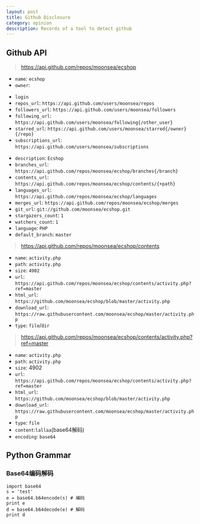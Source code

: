 ```yaml
---
layout: post
title: Github Disclosure
category: opinion
description: Records of a tool to detect github
---
```


## Github API

> https://api.github.com/repos/moonsea/ecshop

* `name`: `ecshop`
* `owner`:
 - `login`
 - `repos_url`: `https://api.github.com/users/moonsea/repos`
 - `followers_url`: `https://api.github.com/users/moonsea/followers`
 - `following_url`: `https://api.github.com/users/moonsea/following{/other_user}`
 - `starred_url`: `https://api.github.com/users/moonsea/starred{/owner}{/repo}`
 - `subscriptions_url`: `https://api.github.com/users/moonsea/subscriptions`
* `description`: `Ecshop`
* `branches_url`: `https://api.github.com/repos/moonsea/ecshop/branches{/branch}`
* `contents_url`: `https://api.github.com/repos/moonsea/ecshop/contents/{+path}`
* `languages_url`: `https://api.github.com/repos/moonsea/ecshop/languages`
* `merges_url`: `https://api.github.com/repos/moonsea/ecshop/merges`
* `git_url`: `git://github.com/moonsea/ecshop.git`
* `stargazers_count`: `1`
* `watchers_count`: `1`
* `language`: `PHP`
* `default_branch`: `master`

> https://api.github.com/repos/moonsea/ecshop/contents

* `name`: `activity.php`
* `path`: `activity.php`
* `size`: `4902`
* `url`: `https://api.github.com/repos/moonsea/ecshop/contents/activity.php?ref=master`
* `html_url`: `https://github.com/moonsea/ecshop/blob/master/activity.php`
* `download_url`: `https://raw.githubusercontent.com/moonsea/ecshop/master/activity.php`
* `type`: `file`/`dir`

> https://api.github.com/repos/moonsea/ecshop/contents/activity.php?ref=master

* `name`: `activity.php`
* `path`: `activity.php`
* `size`: 4902
* `url`: `https://api.github.com/repos/moonsea/ecshop/contents/activity.php?ref=master`
* `html_url`: `https://github.com/moonsea/ecshop/blob/master/activity.php`
* `download_url`: `https://raw.githubusercontent.com/moonsea/ecshop/master/activity.php`
* `type`: `file`
* `content`:`lallaa`(base64解码)
* `encoding`: `base64`

## Python Grammar

### Base64编码解码

    import base64
    s = 'test'
    e = base64.b64encode(s) # 编码
    print e
    d = base64.b64decode(e) # 解码
    print d
